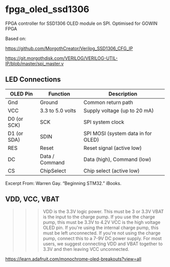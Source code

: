 # fpga_oled_ssd1306
FPGA controller for SSD1306 OLED module on SPI. Optimised for GOWIN FPGA

Based on:

https://github.com/MorgothCreator/Verilog_SSD1306_CFG_IP

https://git.morgothdisk.com/VERILOG/VERILOG-UTIL-IP/blob/master/spi_master.v

## LED Connections

| OLED Pin | Function | Description |
|----------|----------|-------------|
| Gnd      | Ground   | Common return path |
| VCC      | 3.3 to 5.0 volts | Supply voltage (up to 20 mA) |
| D0 (or SCK) | SCK   | SPI system clock |
| D1 (or SDA) | SDIN  | SPI MOSI (system data in for OLED) |
| RES      | Reset    | Reset signal (active low) |
| DC       | Data / Command | Data (high), Command (low) |
| CS       | ChipSelect     | Chip select (active low) |

Excerpt From: Warren Gay. “Beginning STM32.” iBooks. 

## VDD, VCC, VBAT

>>>VDD is the 3.3V logic power. This must be 3 or 3.3V
VBAT is the input to the charge pump. If you use the charge pump, this must be 3.3V to 4.2V
VCC is the high voltage OLED pin. If you're using the internal charge pump, this must be left unconnected. If you're not using the charge pump, connect this to a 7-9V DC power supply.
For most users, we suggest connecting VDD and VBAT together to 3.3V and then leaving VCC unconnected.

https://learn.adafruit.com/monochrome-oled-breakouts?view=all

